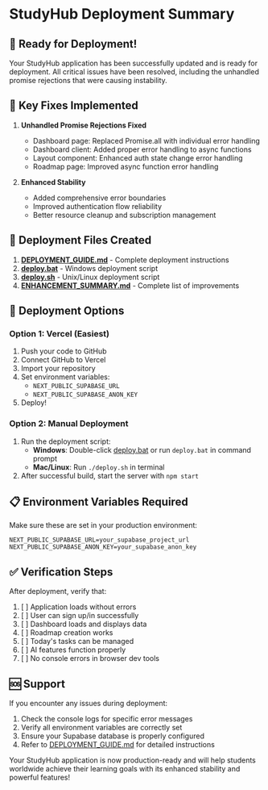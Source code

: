 # StudyHub Deployment Summary

## 🎉 Ready for Deployment!

Your StudyHub application has been successfully updated and is ready for deployment. All critical issues have been resolved, including the unhandled promise rejections that were causing instability.

## 🔧 Key Fixes Implemented

1. **Unhandled Promise Rejections Fixed**
   - Dashboard page: Replaced Promise.all with individual error handling
   - Dashboard client: Added proper error handling to async functions
   - Layout component: Enhanced auth state change error handling
   - Roadmap page: Improved async function error handling

2. **Enhanced Stability**
   - Added comprehensive error boundaries
   - Improved authentication flow reliability
   - Better resource cleanup and subscription management

## 📁 Deployment Files Created

1. **[DEPLOYMENT_GUIDE.md](file://c:\Users\admin\Desktop\prep%20-%20hub\prep-hub\DEPLOYMENT_GUIDE.md)** - Complete deployment instructions
2. **[deploy.bat](file://c:\Users\admin\Desktop\prep%20-%20hub\prep-hub\deploy.bat)** - Windows deployment script
3. **[deploy.sh](file://c:\Users\admin\Desktop\prep%20-%20hub\prep-hub\deploy.sh)** - Unix/Linux deployment script
4. **[ENHANCEMENT_SUMMARY.md](file://c:\Users\admin\Desktop\prep%20-%20hub\prep-hub\ENHANCEMENT_SUMMARY.md)** - Complete list of improvements

## 🚀 Deployment Options

### Option 1: Vercel (Easiest)
1. Push your code to GitHub
2. Connect GitHub to Vercel
3. Import your repository
4. Set environment variables:
   - `NEXT_PUBLIC_SUPABASE_URL`
   - `NEXT_PUBLIC_SUPABASE_ANON_KEY`
5. Deploy!

### Option 2: Manual Deployment
1. Run the deployment script:
   - **Windows**: Double-click [deploy.bat](file://c:\Users\admin\Desktop\prep%20-%20hub\prep-hub\deploy.bat) or run `deploy.bat` in command prompt
   - **Mac/Linux**: Run `./deploy.sh` in terminal
2. After successful build, start the server with `npm start`

## 📋 Environment Variables Required

Make sure these are set in your production environment:
```
NEXT_PUBLIC_SUPABASE_URL=your_supabase_project_url
NEXT_PUBLIC_SUPABASE_ANON_KEY=your_supabase_anon_key
```

## ✅ Verification Steps

After deployment, verify that:
1. [ ] Application loads without errors
2. [ ] User can sign up/in successfully
3. [ ] Dashboard loads and displays data
4. [ ] Roadmap creation works
5. [ ] Today's tasks can be managed
6. [ ] AI features function properly
7. [ ] No console errors in browser dev tools

## 🆘 Support

If you encounter any issues during deployment:
1. Check the console logs for specific error messages
2. Verify all environment variables are correctly set
3. Ensure your Supabase database is properly configured
4. Refer to [DEPLOYMENT_GUIDE.md](file://c:\Users\admin\Desktop\prep%20-%20hub\prep-hub\DEPLOYMENT_GUIDE.md) for detailed instructions

Your StudyHub application is now production-ready and will help students worldwide achieve their learning goals with its enhanced stability and powerful features!